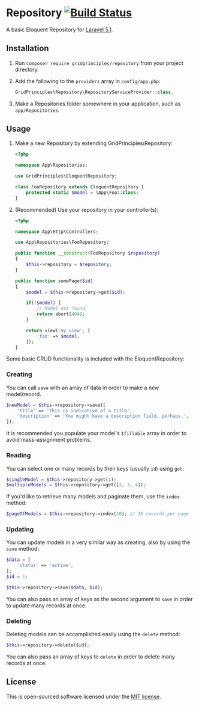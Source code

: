 # Repository [![Build Status](https://travis-ci.org/gridprinciples/repository.svg?branch=master)](https://travis-ci.org/gridprinciples/repository)
A basic Eloquent Repository for [Laravel 5.1](http://laravel.com).

## Installation
1. Run `composer require gridprinciples/repository` from your project directory.
1. Add the following to the `providers` array in `config/app.php`:  
    ```php
    GridPrinciples\Repository\RepositoryServiceProvider::class,
    ```

1. Make a Repositories folder somewhere in your application, such as `app/Repositories`.

## Usage

1. Make a new Repository by extending GridPrinciples\Repository:

    ```php
    <?php

    namespace App\Repositories;

    use GridPrinciples\EloquentRepository;

    class FooRepository extends EloquentRepository {
        protected static $model = \App\Foo::class;
    }

    ```

1. (Recommended) Use your repository in your controller(s):

    ```php
    <?php

    namespace App\Http\Controllers;

    use App\Repositories\FooRepository;

    public function __construct(FooRepository $repository)
    {
        $this->repository = $repository;
    }

    public function somePage($id)
    {
        $model = $this->repository->get($id);

        if(!$model) {
            // Model not found.
            return abort(404);
        }

        return view('my_view', [
            'foo' => $model,
        ]);
    }

    ```


Some basic CRUD functionality is included with the EloquentRepository:

### Creating
You can call `save` with an array of data in order to make a new model/record.

```php
$newModel = $this->repository->save([
    'title' => 'This is indicative of a title',
    'description' => 'You might have a description field, perhaps.',
]);
```

It is recommended you populate your model's `$fillable` array in order to avoid
mass-assignment problems.

### Reading
You can select one or many records by their keys (usually `id`) using `get`:

```php
$singleModel = $this->repository->get(1);
$multipleModels = $this->repository->get([2, 3, 4]);
```

If you'd like to retrieve many models and paginate them, use the `index` method:

```php
$pageOfModels = $this->repository->index(10); // 10 records per page
```

### Updating
You can update models in a very similar way as creating, also by using the
`save` method:

```php
$data = [
    'status' => 'active',
];
$id = 1;

$this->repository->save($data, $id);
```

You can also pass an array of keys as the second argument to `save` in order to 
update many records at once.

### Deleting
Deleting models can be accomplished easily using the `delete` method:

```php
$this->repository->delete($id);
```
You can also pass an array of keys to `delete` in order to delete many records 
at once.

## License
This is open-sourced software licensed under the [MIT license](http://opensource.org/licenses/MIT).